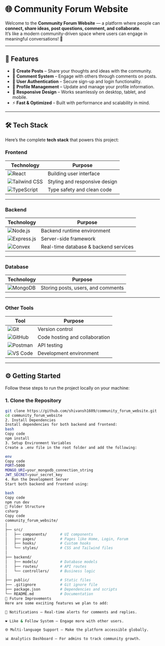 # 🌐 Community Forum Website

Welcome to the **Community Forum Website** — a platform where people can **connect, share ideas, post questions, comment, and collaborate**.  
It’s like a modern community-driven space where users can engage in meaningful conversations! 💬

---

## 🚀 Features
- 📝 **Create Posts** – Share your thoughts and ideas with the community.
- 💬 **Comment System** – Engage with others through comments on posts.
- 🔐 **User Authentication** – Secure sign-up and login functionality.
- 👤 **Profile Management** – Update and manage your profile information.
- 📱 **Responsive Design** – Works seamlessly on desktop, tablet, and mobile.
- ⚡ **Fast & Optimized** – Built with performance and scalability in mind.

---

## 🛠 Tech Stack

Here’s the complete **tech stack** that powers this project:

### **Frontend**
| Technology | Purpose |
|------------|---------|
| ![React](https://img.shields.io/badge/React-20232A?style=for-the-badge&logo=react&logoColor=61DAFB) | Building user interface |
| ![Tailwind CSS](https://img.shields.io/badge/Tailwind_CSS-38B2AC?style=for-the-badge&logo=tailwind-css&logoColor=white) | Styling and responsive design |
| ![TypeScript](https://img.shields.io/badge/TypeScript-007ACC?style=for-the-badge&logo=typescript&logoColor=white) | Type safety and clean code |

---

### **Backend**
| Technology | Purpose |
|------------|---------|
| ![Node.js](https://img.shields.io/badge/Node.js-339933?style=for-the-badge&logo=node.js&logoColor=white) | Backend runtime environment |
| ![Express.js](https://img.shields.io/badge/Express.js-000000?style=for-the-badge&logo=express&logoColor=white) | Server-side framework |
| ![Convex](https://img.shields.io/badge/Convex-FF6F61?style=for-the-badge&logoColor=white) | Real-time database & backend services |

---

### **Database**
| Technology | Purpose |
|------------|---------|
| ![MongoDB](https://img.shields.io/badge/MongoDB-4EA94B?style=for-the-badge&logo=mongodb&logoColor=white) | Storing posts, users, and comments |

---

### **Other Tools**
| Tool | Purpose |
|------|---------|
| ![Git](https://img.shields.io/badge/Git-F05032?style=for-the-badge&logo=git&logoColor=white) | Version control |
| ![GitHub](https://img.shields.io/badge/GitHub-181717?style=for-the-badge&logo=github&logoColor=white) | Code hosting and collaboration |
| ![Postman](https://img.shields.io/badge/Postman-FF6C37?style=for-the-badge&logo=postman&logoColor=white) | API testing |
| ![VS Code](https://img.shields.io/badge/VS_Code-007ACC?style=for-the-badge&logo=visual-studio-code&logoColor=white) | Development environment |

---

## ⚙️ Getting Started

Follow these steps to run the project locally on your machine:

### **1. Clone the Repository**
```bash
git clone https://github.com/shivansh1609/community_forum_website.git
cd community_forum_website
2. Install Dependencies
Install dependencies for both backend and frontend:
bash
Copy code
npm install
3. Setup Environment Variables
Create a .env file in the root folder and add the following:

env
Copy code
PORT=5000
MONGO_URI=your_mongodb_connection_string
JWT_SECRET=your_secret_key
4. Run the Development Server
Start both backend and frontend using:

bash
Copy code
npm run dev
📂 Folder Structure
csharp
Copy code
community_forum_website/
│
├── src/
│   ├── components/      # UI components
│   ├── pages/           # Pages like Home, Login, Forum
│   ├── hooks/           # Custom hooks
│   └── styles/          # CSS and Tailwind files
│
├── backend/
│   ├── models/          # Database models
│   ├── routes/          # API routes
│   └── controllers/     # Business logic
│
├── public/              # Static files
├── .gitignore           # Git ignore file
├── package.json         # Dependencies and scripts
└── README.md            # Documentation
🌟 Future Improvements
Here are some exciting features we plan to add:

🔔 Notifications – Real-time alerts for comments and replies.

❤️ Like & Follow System – Engage more with other users.

🌐 Multi-language Support – Make the platform accessible globally.

📊 Analytics Dashboard – For admins to track community growth.
